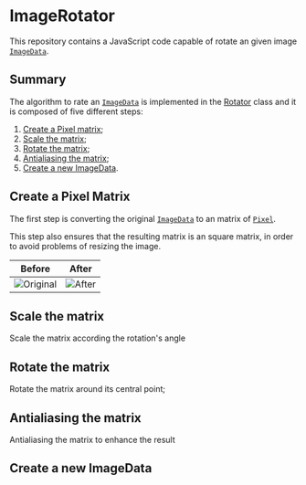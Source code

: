 # ImageRotator

This repository contains a JavaScript code capable of rotate an given image [`ImageData`](https://developer.mozilla.org/en-US/docs/Web/API/ImageData).

## Summary

The algorithm to rate an [`ImageData`](https://developer.mozilla.org/en-US/docs/Web/API/ImageData) is implemented in the [Rotator](https://github.com/gabrielschade/ImageRotator/blob/master/domain/Rotator.js) class and it is composed of five different steps:

1. [Create a Pixel matrix](#-create-a-pixel-matrix);
2. [Scale the matrix](#-scale-the-matrix);
3. [Rotate the matrix](#-rotate-the-matrix);
4. [Antialiasing the matrix](#-antialiasing-the-matrix);
5. [Create a new ImageData](#-create-a-new-imagedata).


## Create a Pixel Matrix

The first step is converting the original [`ImageData`](https://developer.mozilla.org/en-US/docs/Web/API/ImageData) to an matrix of [`Pixel`](https://github.com/gabrielschade/ImageRotator/blob/master/domain/Rotator.js).

This step also ensures that the resulting matrix is an square matrix, in order to avoid problems of resizing the image.

| Before  | After |
|---|---|
| ![Original](https://i.imgur.com/CT2niXK.jpg)  |  ![After](https://imgur.com/euhYfQ1.jpg)  |

## Scale the matrix

Scale the matrix according the rotation's angle

## Rotate the matrix

Rotate the matrix around its central point;

## Antialiasing the matrix

 Antialiasing the matrix to enhance the result
## Create a new ImageData
